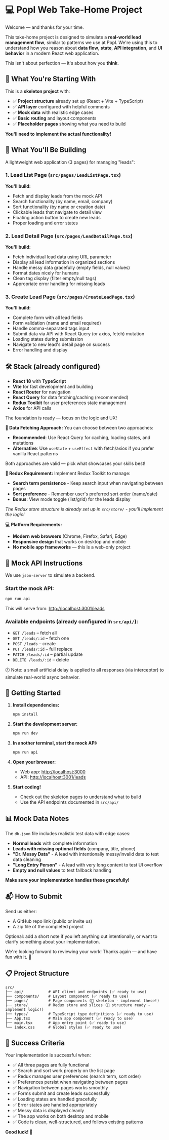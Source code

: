 # 💻 Popl Web Take-Home Project

Welcome — and thanks for your time.

This take-home project is designed to simulate a **real-world lead management flow**, similar to patterns we use at Popl. We're using this to understand how you reason about **data flow**, **state**, **API integration**, and **UI behavior** in a modern React web application.

This isn't about perfection — it's about how you **think**.

## 🚧 What You're Starting With

This is a **skeleton project** with:
- ✅ **Project structure** already set up (React + Vite + TypeScript)
- ✅ **API layer** configured with helpful comments
- ✅ **Mock data** with realistic edge cases
- ✅ **Basic routing** and layout components
- ✅ **Placeholder pages** showing what you need to build

**You'll need to implement the actual functionality!**

## 🧠 What You'll Be Building

A lightweight web application (3 pages) for managing "leads":

### 1. **Lead List Page** (`src/pages/LeadListPage.tsx`)

**You'll build:**
- Fetch and display leads from the mock API
- Search functionality (by name, email, company)
- Sort functionality (by name or creation date)
- Clickable leads that navigate to detail view
- Floating action button to create new leads
- Proper loading and error states

### 2. **Lead Detail Page** (`src/pages/LeadDetailPage.tsx`)

**You'll build:**
- Fetch individual lead data using URL parameter
- Display all lead information in organized sections
- Handle messy data gracefully (empty fields, null values)
- Format dates nicely for humans
- Clean tag display (filter empty/null tags)
- Appropriate error handling for missing leads

### 3. **Create Lead Page** (`src/pages/CreateLeadPage.tsx`)

**You'll build:**
- Complete form with all lead fields
- Form validation (name and email required)
- Handle comma-separated tags input
- Submit data via API with React Query (or axios, fetch) mutation
- Loading states during submission
- Navigate to new lead's detail page on success
- Error handling and display

## 🛠 Stack (already configured)

- **React 18** with **TypeScript**
- **Vite** for fast development and building
- **React Router** for navigation
- **React Query** for data fetching/caching (recommended)
- **Redux Toolkit** for user preferences state management
- **Axios** for API calls

The foundation is ready — focus on the logic and UX!

**📡 Data Fetching Approach:**
You can choose between two approaches:
- **Recommended**: Use React Query for caching, loading states, and mutations
- **Alternative**: Use `useState` + `useEffect` with fetch/axios if you prefer vanilla React patterns

Both approaches are valid — pick what showcases your skills best!

**🏪 Redux Requirement:**
Implement Redux Toolkit to manage:
- **Search term persistence** - Keep search input when navigating between pages
- **Sort preference** - Remember user's preferred sort order (name/date)
- **Bonus**: View mode toggle (list/grid) for the leads display

*The Redux store structure is already set up in `src/store/` - you'll implement the logic!*

**💻 Platform Requirements:**

- **Modern web browsers** (Chrome, Firefox, Safari, Edge)
- **Responsive design** that works on desktop and mobile
- **No mobile app frameworks** — this is a web-only project

## 🧪 Mock API Instructions

We use `json-server` to simulate a backend.

### Start the mock API:

```bash
npm run api
```

This will serve from:
[http://localhost:3001/leads](http://localhost:3001/leads)

### Available endpoints (already configured in `src/api/`):

- `GET /leads` – fetch all
- `GET /leads/:id` – fetch one
- `POST /leads` – create
- `PUT /leads/:id` – full replace
- `PATCH /leads/:id` – partial update
- `DELETE /leads/:id` – delete

🕗 Note: a small artificial delay is applied to all responses (via interceptor) to simulate real-world async behavior.

## 🚀 Getting Started

1. **Install dependencies:**
   ```bash
   npm install
   ```

2. **Start the development server:**
   ```bash
   npm run dev
   ```

3. **In another terminal, start the mock API:**
   ```bash
   npm run api
   ```

4. **Open your browser:**
   - Web app: [http://localhost:3000](http://localhost:3000)
   - API: [http://localhost:3001/leads](http://localhost:3001/leads)

5. **Start coding!** 
   - Check out the skeleton pages to understand what to build
   - Use the API endpoints documented in `src/api/`

## 📊 Mock Data Notes

The `db.json` file includes realistic test data with edge cases:

- **Normal leads** with complete information
- **Leads with missing optional fields** (company, title, phone)
- **"Dr. Messy Data"** - A lead with intentionally messy/invalid data to test data cleaning
- **"Long Entry Person"** - A lead with very long content to test UI overflow
- **Empty and null values** to test fallback handling

**Make sure your implementation handles these gracefully!**

## 📬 How to Submit

Send us either:

- A GitHub repo link (public or invite us)
- A zip file of the completed project

Optional: add a short note if you left anything out intentionally, or want to clarify something about your implementation.

We're looking forward to reviewing your work! Thanks again — and have fun with it. 🙏

## 📋 Project Structure

```
src/
├── api/           # API client and endpoints (✅ ready to use)
├── components/    # Layout component (✅ ready to use)
├── pages/         # Page components (🚧 skeleton - implement these!)
├── store/         # Redux store and slices (🚧 structure ready - implement logic!)
├── types/         # TypeScript type definitions (✅ ready to use)
├── App.tsx        # Main app component (✅ ready to use)
├── main.tsx       # App entry point (✅ ready to use)
└── index.css      # Global styles (✅ ready to use)
```

## 🎯 Success Criteria

Your implementation is successful when:

- ✅ All three pages are fully functional
- ✅ Search and sort work properly on the list page
- ✅ Redux manages user preferences (search term, sort order)
- ✅ Preferences persist when navigating between pages
- ✅ Navigation between pages works smoothly
- ✅ Forms submit and create leads successfully
- ✅ Loading states are handled gracefully
- ✅ Error states are handled appropriately
- ✅ Messy data is displayed cleanly
- ✅ The app works on both desktop and mobile
- ✅ Code is clean, well-structured, and follows existing patterns

**Good luck! 🚀**